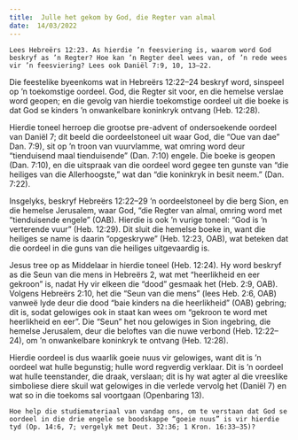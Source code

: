 ```yaml
---
title:  Julle het gekom by God, die Regter van almal
date:  14/03/2022
---
```


`Lees Hebreërs 12:23. As hierdie ’n feesviering is, waarom word God beskryf as ’n Regter? Hoe kan ’n Regter deel wees van, of ’n rede wees vir ’n feesviering? Lees ook Daniël 7:9, 10, 13–22.`

Die feestelike byeenkoms wat in Hebreërs 12:22–24 beskryf word, sinspeel op ’n toekomstige oordeel.  God, die  Regter sit voor, en die hemelse verslae word geopen; en die gevolg van hierdie toekomstige oordeel uit die boeke is dat God se kinders ’n onwankelbare koninkryk ontvang (Heb. 12:28).

Hierdie toneel herroep die grootse pre-advent of ondersoekende oordeel van Daniël 7; dit beeld die oordeelstoneel uit waar God, die “Oue van dae” Dan. 7:9), sit op ’n troon van vuurvlamme, wat omring word deur “tienduisend maal tienduisende” (Dan. 7:10) engele. Die boeke is geopen (Dan. 7:10), en die uitspraak van die oordeel word gegee ten gunste van “die heiliges van die Allerhoogste,” wat dan “die koninkryk in besit neem.” (Dan. 7:22).

Insgelyks, beskryf Hebreërs 12:22–29 ’n oordeelstoneel by die berg Sion, en die hemelse Jerusalem, waar God, “die Regter van almal, omring word met “tienduisende engele” (OAB). Hierdie is ook ’n vurige toneel: “God is ’n verterende vuur” (Heb. 12:29). Dit sluit die hemelse boeke in, want die heiliges se name is daarin “opgeskrywe” (Heb. 12:23, OAB), wat beteken dat die oordeel in die guns van die heiliges uitgevaardig is.

Jesus tree op as Middelaar in hierdie toneel (Heb. 12:24). Hy word beskryf as die Seun van die mens in Hebreërs 2, wat met “heerlikheid en eer gekroon” is, nadat Hy vir elkeen die “dood” gesmaak het (Heb. 2:9, OAB). Volgens Hebreërs 2:10, het die “Seun van die mens” (lees Heb. 2:6, OAB) vanweë lyde deur die dood “baie kinders na die heerlikheid” (OAB) gebring;  dit is, sodat gelowiges ook in staat kan wees om  “gekroon te word met heerlikheid en eer”. Die “Seun” het nou gelowiges in Sion ingebring, die hemelse Jerusalem, deur die beloftes van die nuwe verbond (Heb. 12:22–24), om ’n onwankelbare koninkryk te ontvang (Heb. 12:28).

Hierdie oordeel is dus waarlik goeie nuus vir gelowiges, want dit is ’n oordeel wat hulle begunstig; hulle word regverdig verklaar. Dit is ’n oordeel wat hulle teenstander, die draak, verslaan; dit is hy wat agter al die vreeslike simboliese diere skuil wat gelowiges in die verlede vervolg het (Daniël 7) en wat so in die toekoms sal voortgaan (Openbaring 13).

`Hoe help die studiemateriaal van vandag ons, om te verstaan dat God se oordeel in die drie engele se boodskappe “goeie nuus” is vir hierdie tyd (Op. 14:6, 7; vergelyk met Deut. 32:36; 1 Kron. 16:33–35)?`